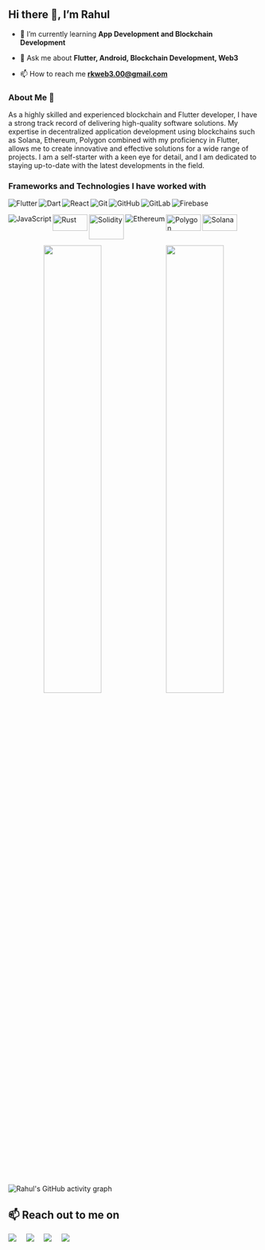 ## Hi there 👋, I’m Rahul

- 🌱 I’m currently learning **App Development and Blockchain Development**

- 💬 Ask me about **Flutter, Android, Blockchain Development, Web3**

- 📫 How to reach me **rkweb3.00@gmail.com**

### About Me 🚀

As a highly skilled and experienced blockchain and Flutter developer, I have a strong track record of delivering high-quality software solutions. My expertise in decentralized application development using blockchains such as Solana, Ethereum, Polygon combined with my proficiency in Flutter, allows me to create innovative and effective solutions for a wide range of projects. I am a self-starter with a keen eye for detail, and I am dedicated to staying up-to-date with the latest developments in the field.

### Frameworks and Technologies I have worked with

<img align="left" alt="Flutter" src="https://img.shields.io/badge/Flutter%20-%2302569B.svg?&style=for-the-badge&logo=Flutter&logoColor=white" />
<img align="left" alt="Dart" src="https://img.shields.io/badge/dart-%230175C2.svg?&style=for-the-badge&logo=dart&logoColor=white"/>
<img align="left" alt="React" src="https://img.shields.io/badge/react%20-%2320232a.svg?&style=for-the-badge&logo=react&logoColor=%2361DAFB"/>
	<img align="left" alt="Git" src="https://img.shields.io/badge/git%20-%23F05033.svg?&style=for-the-badge&logo=git&logoColor=white"/>
    <img align="left" alt="GitHub" src="https://img.shields.io/badge/github%20-%23121011.svg?&style=for-the-badge&logo=github&logoColor=white"/>
    <img align="left" alt="GitLab" src="https://img.shields.io/badge/gitlab%20-%23181717.svg?&style=for-the-badge&logo=gitlab&logoColor=white"/>
    <img align="left" alt="Firebase" src="https://img.shields.io/badge/firebase%20-%23039BE5.svg?&style=for-the-badge&logo=firebase"/>
    <p>&nbsp;</p>
    <img align="left" alt="JavaScript" src="https://img.shields.io/badge/javascript%20-%23323330.svg?&style=for-the-badge&logo=javascript&logoColor=%23F7DF1E"/>
     <img align="left"  alt="Rust" width="70" height="33" src="https://www.linuxjournal.com/sites/default/files/styles/360_250/public/nodeimage/story/Rust_programming_language_black_logo.png?itok=ppKq-YKO"/>
      <img align="left"  alt="Solidity" width="70" height="50" src="https://bitcoin.co.uk/wp-content/uploads/2018/07/1200px-Solidity_logo.svg-1024x1024-300x300.png"/>
    <img align="left" alt="Ethereum" src="https://img.shields.io/badge/Ethereum-3C3C3D?style=for-the-badge&logo=Ethereum&logoColor=white"/>
    <img align="left" alt="Polygon" width="70" height="33"  src="https://www.esports.net/wp-content/uploads/2021/10/polygon-cryptogaming.jpg"/>
    <img align="left" alt="Solana" width="70" height="33"  src="https://cdn.coingape.com/wp-content/uploads/2021/07/30192233/solana.jpg"/>
    
<p>&nbsp;</p>


<br>

<p align="center">
  <img width="48%" src="https://github-readme-stats.vercel.app/api?username=rkmonarch&show_icons=true&hide_border=true&theme=radical" />
  <img width="48%" src="https://github-readme-streak-stats.herokuapp.com/?user=rkmonarch&hide_border=true&theme=radical" />
</p>

![Rahul's GitHub activity graph](https://activity-graph.herokuapp.com/graph?username=rkmonarch&hide_border=true&theme=redical)

<h2>📫 Reach out to me on</h2>
<p>
  <a target="_blank"href="https://www.linkedin.com/in/rahul-kulkarni-398738218/"><img src="https://img.shields.io/badge/linkedin-%230077B5.svg?&style=for-the-badge&logo=linkedin&logoColor=white" /></a>&nbsp;&nbsp;&nbsp;&nbsp;
  <a target="_blank"href="https://twitter.com/0xrahulk"><img src="https://img.shields.io/badge/twitter-%231DA1F2.svg?&style=for-the-badge&logo=twitter&logoColor=white" /></a>&nbsp;&nbsp;&nbsp;&nbsp;
  <a href="mailto:rkweb3.00@gmail.com?subject=Hello%Rahul,%20From%20Github"><img src="https://img.shields.io/badge/gmail-%23D14836.svg?&style=for-the-badge&logo=gmail&logoColor=white" /></a>&nbsp;&nbsp;&nbsp;&nbsp;
  <a href="https://www.instagram.com/rahulll.24/"><img src="https://img.shields.io/badge/Instagram-E4405F?style=for-the-badge&logo=instagram&logoColor=white" /></a>&nbsp;&nbsp;&nbsp;&nbsp;
</p>



<!---
rkmonarch/rkmonarch is a ✨ special ✨ repository because its `README.md` (this file) appears on your GitHub profile.
You can click the Preview link to take a look at your changes.
--->
